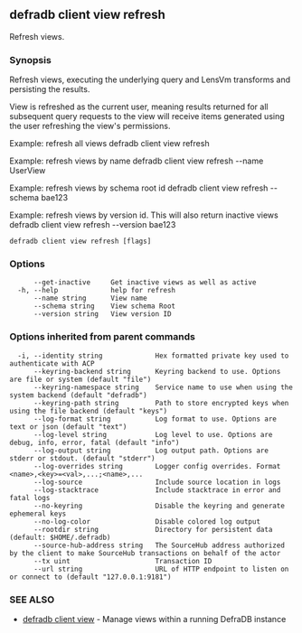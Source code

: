 ## defradb client view refresh

Refresh views.

### Synopsis

Refresh views, executing the underlying query and LensVm transforms and
persisting the results.

View is refreshed as the current user, meaning results returned for all subsequent query requests
to the view will receive items generated using the user refreshing the view's permissions.

Example: refresh all views
  defradb client view refresh

Example: refresh views by name
  defradb client view refresh --name UserView

Example: refresh views by schema root id
  defradb client view refresh --schema bae123

Example: refresh views by version id. This will also return inactive views
  defradb client view refresh --version bae123
		

```
defradb client view refresh [flags]
```

### Options

```
      --get-inactive     Get inactive views as well as active
  -h, --help             help for refresh
      --name string      View name
      --schema string    View schema Root
      --version string   View version ID
```

### Options inherited from parent commands

```
  -i, --identity string             Hex formatted private key used to authenticate with ACP
      --keyring-backend string      Keyring backend to use. Options are file or system (default "file")
      --keyring-namespace string    Service name to use when using the system backend (default "defradb")
      --keyring-path string         Path to store encrypted keys when using the file backend (default "keys")
      --log-format string           Log format to use. Options are text or json (default "text")
      --log-level string            Log level to use. Options are debug, info, error, fatal (default "info")
      --log-output string           Log output path. Options are stderr or stdout. (default "stderr")
      --log-overrides string        Logger config overrides. Format <name>,<key>=<val>,...;<name>,...
      --log-source                  Include source location in logs
      --log-stacktrace              Include stacktrace in error and fatal logs
      --no-keyring                  Disable the keyring and generate ephemeral keys
      --no-log-color                Disable colored log output
      --rootdir string              Directory for persistent data (default: $HOME/.defradb)
      --source-hub-address string   The SourceHub address authorized by the client to make SourceHub transactions on behalf of the actor
      --tx uint                     Transaction ID
      --url string                  URL of HTTP endpoint to listen on or connect to (default "127.0.0.1:9181")
```

### SEE ALSO

* [defradb client view](defradb_client_view.md)	 - Manage views within a running DefraDB instance

